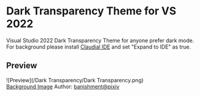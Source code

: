 # Dark Transparency Theme for VS 2022
Visual Studio 2022 Dark Transparency Theme for anyone prefer dark mode.  
For background please install [Claudial IDE](https://marketplace.visualstudio.com/items?itemName=kbuchi.ClaudiaIDE) and set "Expand to IDE" as true.

## Preview
![Preview](/Dark Transparency/Dark Transparency.png)  
[Background Image](https://www.pixiv.net/artworks/72379562) Author: [banishment@pixiv](https://www.pixiv.net/users/23223750)
